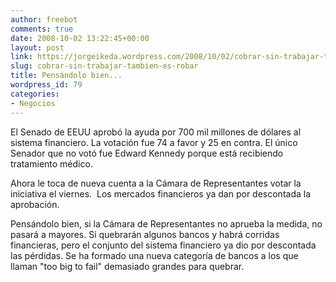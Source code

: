 ```yaml
---
author: freebot
comments: true
date: 2008-10-02 13:22:45+00:00
layout: post
link: https://jorgeikeda.wordpress.com/2008/10/02/cobrar-sin-trabajar-tambien-es-robar/
slug: cobrar-sin-trabajar-tambien-es-robar
title: Pensándolo bien...
wordpress_id: 79
categories:
- Negocios
---
```


El Senado de EEUU aprobó la ayuda por 700 mil millones de dólares al sistema financiero. La votación fue 74 a favor y 25 en contra. El único Senador que no votó fue Edward Kennedy porque está recibiendo tratamiento médico.

Ahora le toca de nueva cuenta a la Cámara de Representantes votar la iniciativa el viernes.  Los mercados financieros ya dan por descontada la aprobación.

Pensándolo bien, si la Cámara de Representantes no aprueba la medida, no pasará a mayores. Si quebrarán algunos bancos y habrá corridas financieras, pero el conjunto del sistema financiero ya dio por descontada las pérdidas. Se ha formado una nueva categoría de bancos a los que llaman "too big to fail" demasiado grandes para quebrar.
